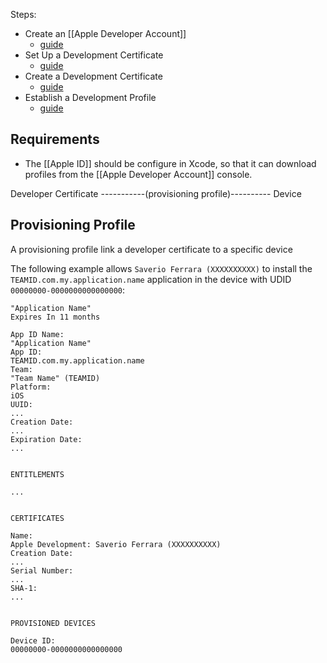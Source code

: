 Steps:
- Create an [[Apple Developer Account]]
    - [guide](https://www.kodeco.com/11678704-publishing-to-the-app-store/lessons/3)
- Set Up a Development Certificate
    - [guide](https://www.kodeco.com/11678704-publishing-to-the-app-store/lessons/4)
- Create a Development Certificate
    - [guide](https://www.kodeco.com/11678704-publishing-to-the-app-store/lessons/5)
- Establish a Development Profile
    - [guide](https://www.kodeco.com/11678704-publishing-to-the-app-store/lessons/6)

## Requirements

- The [[Apple ID]] should be configure in Xcode, so that it can download profiles from the [[Apple Developer Account]] console.


Developer Certificate -----------(provisioning profile)---------- Device


## Provisioning Profile 

A provisioning profile link a developer certificate to a specific device

The following example allows `Saverio Ferrara (XXXXXXXXXX)` to install the `TEAMID.com.my.application.name` application in the device with UDID `00000000-0000000000000000`:

```
"Application Name"
Expires In 11 months

App ID Name: 
"Application Name"
App ID: 
TEAMID.com.my.application.name
Team: 
"Team Name" (TEAMID)
Platform: 
iOS
UUID: 
...
Creation Date: 
...
Expiration Date: 
...


ENTITLEMENTS

...


CERTIFICATES

Name: 
Apple Development: Saverio Ferrara (XXXXXXXXXX)
Creation Date: 
...
Serial Number: 
...
SHA-1: 
...


PROVISIONED DEVICES

Device ID: 
00000000-0000000000000000
```